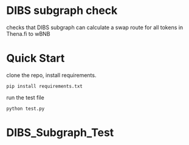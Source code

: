 # DIBS subgraph check

checks that DIBS subgraph can calculate a swap route for all tokens in Thena.fi to wBNB

# Quick Start

clone the repo, install requirements.

```
pip install requirements.txt
```

run the test file

```
python test.py
```
# DIBS_Subgraph_Test
